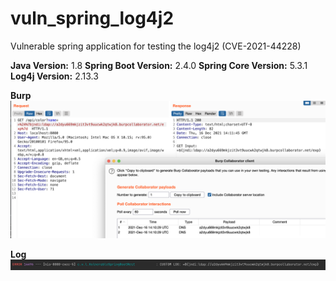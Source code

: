 # vuln_spring_log4j2

Vulnerable spring application for testing the log4j2 (CVE-2021-44228)

<b>Java Version:</b> 1.8
<b>Spring Boot Version:</b> 2.4.0
<b> Spring Core Version:</b> 5.3.1
<b>Log4j Version:</b> 2.13.3

<b>Burp</b>
<img src=/ss/burp.png></img>

<b>Log</b>
<img src=/ss/log.png></img>
